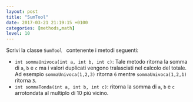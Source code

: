 ```yaml
---
layout: post
title: "SumTool"
date: 2017-03-21 21:19:15 +0100
categories: [methods,math]
level: 10
---
```



Scrivi la classe `SumTool ` contenente i metodi seguenti:

- `int sommaUnivoca(int a, int b, int c)`: Tale metodo ritorna la somma di `a`, `b` e `c` ma i valori duplicati vengono tralasciati nel calcolo del totale. Ad esempio `sommaUnivoca(1,2,3)` ritorna `6` mentre `sommaUnivoca(1,2,1)` ritorna `3`.
- `int sommaTonda(int a, int b, int c)`: ritorna la somma di `a`, `b` e `c` arrotondata al multiplo di 10 più vicino.